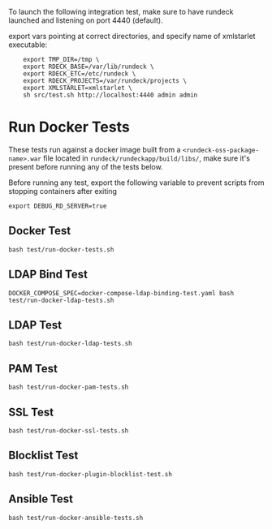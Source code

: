 To launch the following integration test, make sure to have rundeck launched and listening on port 4440 (default).

export vars pointing at correct directories, and specify name of xmlstarlet executable:
```shell
    export TMP_DIR=/tmp \
    export RDECK_BASE=/var/lib/rundeck \
    export RDECK_ETC=/etc/rundeck \
    export RDECK_PROJECTS=/var/rundeck/projects \
    export XMLSTARLET=xmlstarlet \
    sh src/test.sh http://localhost:4440 admin admin
```

# Run Docker Tests
These tests run against a docker image built from a `<rundeck-oss-package-name>.war` file located in `rundeck/rundeckapp/build/libs/`, make sure it's present before running any of the tests below.   

Before running any test, export the following variable to prevent scripts from stopping containers after exiting
```shell
export DEBUG_RD_SERVER=true
```

## Docker Test
```shell
bash test/run-docker-tests.sh
```

## LDAP Bind Test
```shell
DOCKER_COMPOSE_SPEC=docker-compose-ldap-binding-test.yaml bash test/run-docker-ldap-tests.sh
```

## LDAP Test
```shell
bash test/run-docker-ldap-tests.sh
```

## PAM Test
```shell
bash test/run-docker-pam-tests.sh
```

## SSL Test
```shell
bash test/run-docker-ssl-tests.sh
```


## Blocklist Test
```shell
bash test/run-docker-plugin-blocklist-test.sh
```

## Ansible Test
```shell
bash test/run-docker-ansible-tests.sh
```
